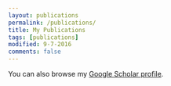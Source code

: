 ```yaml
---
layout: publications
permalink: /publications/
title: My Publications
tags: [publications]
modified: 9-7-2016
comments: false
---
```


You can also browse my <a href="http://scholar.google.es/citations?user=VCBBx24AAAAJ" target="_blank">Google Scholar profile</a>.
